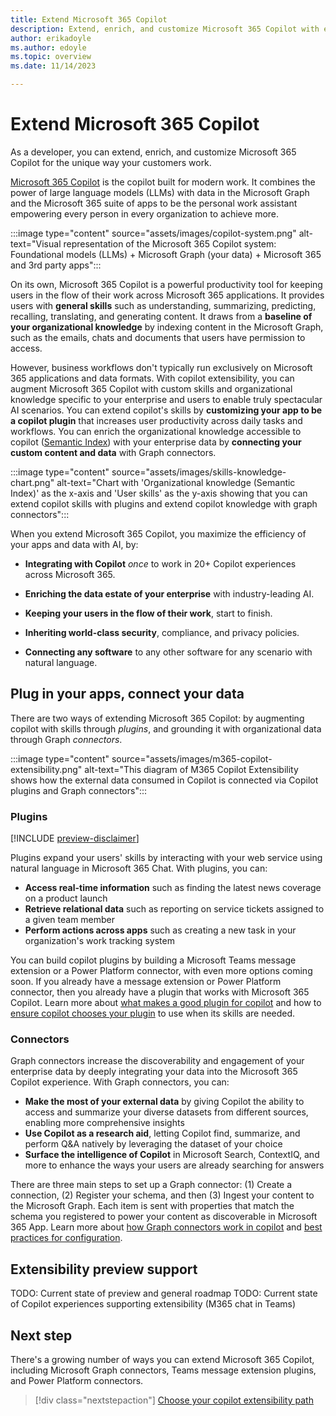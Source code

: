 ```yaml
---
title: Extend Microsoft 365 Copilot
description: Extend, enrich, and customize Microsoft 365 Copilot with external services, apps, and data
author: erikadoyle
ms.author: edoyle
ms.topic: overview
ms.date: 11/14/2023

---
```


# Extend Microsoft 365 Copilot

As a developer, you can extend, enrich, and customize Microsoft 365 Copilot for the unique way your customers work.

[Microsoft 365 Copilot](/microsoft-365-copilot/microsoft-365-copilot-overview) is the copilot built for modern work. It combines the power of large language models (LLMs) with data in the Microsoft Graph and the Microsoft 365 suite of apps to be the personal work assistant empowering every person in every organization to achieve more.

:::image type="content" source="assets/images/copilot-system.png" alt-text="Visual representation of the Microsoft 365 Copilot system: Foundational models (LLMs) + Microsoft Graph (your data) + Microsoft 365 and 3rd party apps":::

On its own, Microsoft 365 Copilot is a powerful productivity tool for keeping users in the flow of their work across Microsoft 365 applications. It provides users with **general skills** such as understanding, summarizing, predicting, recalling, translating, and generating content. It draws from a **baseline of your organizational knowledge** by indexing content in the Microsoft Graph, such as the emails, chats and documents that users have permission to access.

However, business workflows don't typically run exclusively on Microsoft 365 applications and data formats. With copilot extensibility, you can augment Microsoft 365 Copilot with custom skills and organizational knowledge specific to your enterprise and users to enable truly spectacular AI scenarios. You can extend  copilot's skills by **customizing your app to be a copilot plugin** that increases user productivity across daily tasks and workflows. You can enrich the organizational knowledge accessible to copilot ([Semantic Index](/microsoft-365-copilot/microsoft-365-copilot-overview#semantic-index)) with your enterprise data by **connecting your custom content and data** with Graph connectors.

:::image type="content" source="assets/images/skills-knowledge-chart.png" alt-text="Chart with 'Organizational knowledge (Semantic Index)' as the x-axis and 'User skills' as the y-axis showing that you can extend copilot skills with plugins and extend copilot knowledge with graph connectors":::

When you extend Microsoft 365 Copilot, you maximize the efficiency of your apps and data with AI, by:

- **Integrating with Copilot** *once* to work in 20+ Copilot experiences across Microsoft 365.

- **Enriching the data estate of your enterprise** with industry-leading AI.

- **Keeping your users in the flow of their work**, start to finish.

- **Inheriting world-class security**, compliance, and privacy policies.

- **Connecting any software** to any other software for any scenario with natural language.

## Plug in your apps, connect your data

There are two ways of extending Microsoft 365 Copilot: by augmenting copilot with skills through *plugins*, and grounding it with organizational data through Graph *connectors*.

:::image type="content" source="assets/images/m365-copilot-extensibility.png" alt-text="This diagram of M365 Copilot Extensibility shows how the external data consumed in Copilot is connected via Copilot plugins and Graph connectors":::

### Plugins

[!INCLUDE [preview-disclaimer](includes/preview-disclaimer.md)]

Plugins expand your users' skills by interacting with your web service using natural language in Microsoft 365 Chat. With plugins, you can:

- **Access real-time information** such as finding the latest news coverage on a product launch
- **Retrieve relational data** such as reporting on service tickets assigned to a given team member
- **Perform actions across apps** such as creating a new task in your organization's work tracking system

You can build copilot plugins by building a Microsoft Teams message extension or a Power Platform connector, with even more options coming soon. If you already have a message extension or Power Platform connector, then you already have a plugin that works with Microsoft 365 Copilot. Learn more about [what makes a good plugin for copilot](plugin-guidelines.md) and how to [ensure copilot chooses your plugin](orchestrator.md) to use when its skills are needed.

### Connectors

Graph connectors increase the discoverability and engagement of your enterprise data by deeply integrating your data into the Microsoft 365 Copilot experience. With Graph connectors, you can:

- **Make the most of your external data** by giving Copilot the ability to access and summarize your diverse datasets from different sources, enabling more comprehensive insights
- **Use Copilot as a research aid**, letting Copilot find, summarize, and perform Q&A natively by leveraging the dataset of your choice
- **Surface the intelligence of Copilot** in Microsoft Search, ContextIQ, and more to enhance the ways your users are already searching for answers

There are three main steps to set up a Graph connector: (1) Create a connection, (2) Register your schema, and then (3) Ingest your content to the Microsoft Graph. Each item is sent with properties that match the schema you registered to power your content as discoverable in Microsoft 365 App. Learn more about [how Graph connectors work in copilot](overview-graph-connector.md) and [best practices for configuration](overview-graph-connector.md#configuring-your-custom-microsoft-graph-connection-for-microsoft-365-copilot).

## Extensibility preview support

TODO: Current state of preview and general roadmap
TODO: Current state of Copilot experiences supporting extensibility (M365 chat in Teams)

## Next step

There's a growing number of ways you can extend Microsoft 365 Copilot, including Microsoft Graph connectors, Teams message extension plugins, and Power Platform connectors.

> [!div class="nextstepaction"]
> [Choose your copilot extensibility path](decision-guide.md)
